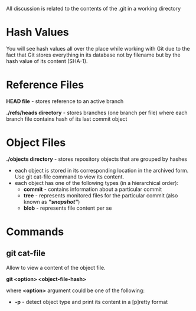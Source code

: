 All discussion is related to the contents of the .git in a working directory

# Hash Values

You will see hash values all over the place while working with Git due to the fact that Git stores everything in its database not by filename but by the hash value of its content (SHA-1).

# Reference Files

**HEAD file** - stores reference to an active branch
  
**./refs/heads directory** - stores branches (one branch per file) where each branch file contains hash of its last commit object


# Object Files 

**./objects directory** - stores repository objects that are grouped by hashes
* each object is stored in its corresponding location in the archived form. Use git cat-file command to view its content.
* each object has one of the following types (in a hierarchical order):
  * **commit** - contains information about a particular commit
  * **tree** - represents monitored files for the particular commit (also known as ***"snapshot"***)
  * **blob** - represents file content per se
  
# Commands
    
## git cat-file 

Allow to view a content of the object file.  

**git &lt;option&gt; &lt;object-file-hash&gt;**
  
where **&lt;option&gt;** argument could be one of the following: 
    
+ **-p** - detect object type and print its content in a [p]retty format
    
    
